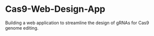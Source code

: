 # Cas9-Web-Design-App
Building a web application to streamline the design of gRNAs for Cas9 genome editing.
